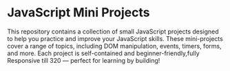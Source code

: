 
# JavaScript Mini Projects
This repository contains a collection of small JavaScript projects designed to help you practice and improve your JavaScript skills. These mini-projects cover a range of topics, including DOM manipulation, events, timers, forms, and more.
Each project is self-contained and beginner-friendly,fully Responsive till 320 — perfect for learning by building!
